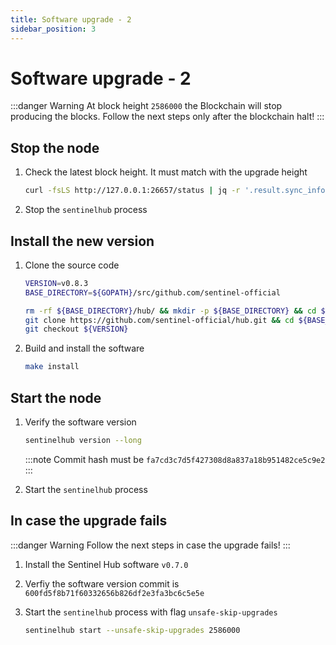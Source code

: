 ```yaml
---
title: Software upgrade - 2
sidebar_position: 3
---
```


# Software upgrade - 2

:::danger Warning
At block height `2586000` the Blockchain will stop producing the blocks. Follow the next steps only after the blockchain halt!
:::

## Stop the node

1. Check the latest block height. It must match with the upgrade height

    ``` sh
    curl -fsLS http://127.0.0.1:26657/status | jq -r '.result.sync_info.latest_block_height'
    ```

2. Stop the `sentinelhub` process

## Install the new version

1. Clone the source code

    ``` sh
    VERSION=v0.8.3
    BASE_DIRECTORY=${GOPATH}/src/github.com/sentinel-official

    rm -rf ${BASE_DIRECTORY}/hub/ && mkdir -p ${BASE_DIRECTORY} && cd ${BASE_DIRECTORY}/ && \
    git clone https://github.com/sentinel-official/hub.git && cd ${BASE_DIRECTORY}/hub/ && \
    git checkout ${VERSION}
    ```

2. Build and install the software

    ``` sh
    make install
    ```

## Start the node

1. Verify the software version

    ``` sh
    sentinelhub version --long
    ```

    :::note
    Commit hash must be `fa7cd3c7d5f427308d8a837a18b951482ce5c9e2`
    :::

2. Start the `sentinelhub` process

## In case the upgrade fails

:::danger Warning
Follow the next steps in case the upgrade fails!
:::

1. Install the Sentinel Hub software `v0.7.0`

2. Verfiy the software version commit is `600fd5f8b71f60332656b826df2e3fa3bc6c5e5e`

3. Start the `sentinelhub` process with flag `unsafe-skip-upgrades`

    ``` sh
    sentinelhub start --unsafe-skip-upgrades 2586000
    ```